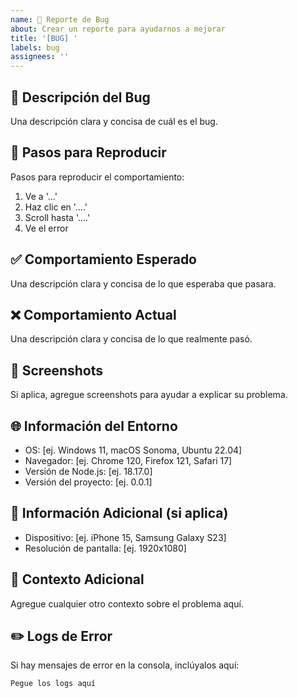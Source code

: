 ```yaml
---
name: 🐛 Reporte de Bug
about: Crear un reporte para ayudarnos a mejorar
title: '[BUG] '
labels: bug
assignees: ''
---
```


## 🐛 Descripción del Bug
Una descripción clara y concisa de cuál es el bug.

## 🔄 Pasos para Reproducir
Pasos para reproducir el comportamiento:
1. Ve a '...'
2. Haz clic en '....'
3. Scroll hasta '....'
4. Ve el error

## ✅ Comportamiento Esperado
Una descripción clara y concisa de lo que esperaba que pasara.

## ❌ Comportamiento Actual
Una descripción clara y concisa de lo que realmente pasó.

## 📸 Screenshots
Si aplica, agregue screenshots para ayudar a explicar su problema.

## 🌐 Información del Entorno
- OS: [ej. Windows 11, macOS Sonoma, Ubuntu 22.04]
- Navegador: [ej. Chrome 120, Firefox 121, Safari 17]
- Versión de Node.js: [ej. 18.17.0]
- Versión del proyecto: [ej. 0.0.1]

## 📱 Información Adicional (si aplica)
- Dispositivo: [ej. iPhone 15, Samsung Galaxy S23]
- Resolución de pantalla: [ej. 1920x1080]

## 🔗 Contexto Adicional
Agregue cualquier otro contexto sobre el problema aquí.

## ✏️ Logs de Error
Si hay mensajes de error en la consola, inclúyalos aquí:

```
Pegue los logs aquí
```
